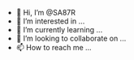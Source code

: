 - 👋 Hi, I’m @SA87R
- 👀 I’m interested in ...
- 🌱 I’m currently learning ...
- 💞️ I’m looking to collaborate on ...
- 📫 How to reach me ...

<!---
SA87R/SA87R is a ✨ special ✨ repository because its `README.md` (this file) appears on your GitHub profile.
You can click the Preview link to take a look at your changes.
--->
